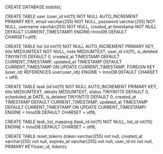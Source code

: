 <!-- Create DB -->

CREATE DATABASE todolist;

<!-- Create user table -->

CREATE TABLE user (user_id int(11) NOT NULL AUTO_INCREMENT PRIMARY KEY, email varchar(255) NOT NULL, password varchar(255) NOT NULL, username varchar(255) NOT NULL, created_at timestamp NOT NULL DEFAULT CURRENT_TIMESTAMP) ENGINE=InnoDB DEFAULT CHARSET=utf8;


<!-- Create list table -->

CREATE TABLE list (id int(11) NOT NULL AUTO_INCREMENT PRIMARY KEY, title MEDIUMTEXT NOT NULL, note MEDIUMTEXT, user_id int(11), is_deleted TINYINT(1) DEFAULT 0, created_at TIMESTAMP DEFAULT CURRENT_TIMESTAMP, updated_at TIMESTAMP DEFAULT CURRENT_TIMESTAMP ON UPDATE CURRENT_TIMESTAMP, FOREIGN KEY (user_id) REFERENCES user(user_id)) ENGINE = InnoDB DEFAULT CHARSET = utf8;

<!-- Create task table -->

CREATE TABLE task (id int(11) NOT NULL AUTO_INCREMENT PRIMARY KEY, title MEDIUMTEXT, details MEDIUMTEXT, status TINYINT(1) DEFAULT 0, scheduled_at DATE, is_deleted TINYINT(1) DEFAULT 0, created_at TIMESTAMP DEFAULT CURRENT_TIMESTAMP, updated_at TIMESTAMP DEFAULT CURRENT_TIMESTAMP ON UPDATE CURRENT_TIMESTAMP) ENGINE = InnoDB DEFAULT CHARSET = utf8;

CREATE TABLE task_list_mapping (task_id int(11) NOT NULL, list_id int(11)) ENGINE = InnoDB DEFAULT CHARSET = utf8;

CREATE TABLE reset_tokens (token varchar(255) not null, created_at varchar(255) not null, expires_at varchar(255) not null, user_id int not null, PRIMARY KEY(user_id, token));